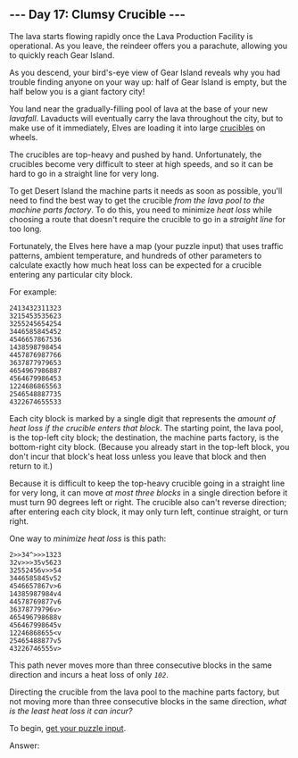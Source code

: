 ## \-\-- Day 17: Clumsy Crucible \-\--

The lava starts flowing rapidly once the Lava Production Facility is
operational. As you leave, the reindeer offers
you a parachute, allowing you to quickly reach Gear Island.

As you descend, your bird\'s-eye view of Gear Island reveals why you had
trouble finding anyone on your way up: half of Gear Island is empty, but
the half below you is a giant factory city!

You land near the gradually-filling pool of lava at the base of your new
*lavafall*. Lavaducts will eventually carry the lava throughout the
city, but to make use of it immediately, Elves are loading it into large
[crucibles](https://en.wikipedia.org/wiki/Crucible) on
wheels.

The crucibles are top-heavy and pushed by hand. Unfortunately, the
crucibles become very difficult to steer at high speeds, and so it can
be hard to go in a straight line for very long.

To get Desert Island the machine parts it needs as soon as possible,
you\'ll need to find the best way to get the crucible *from the lava
pool to the machine parts factory*. To do this, you need to minimize
*heat loss* while choosing a route that doesn\'t require the crucible to
go in a *straight line* for too long.

Fortunately, the Elves here have a map (your puzzle input) that uses
traffic patterns, ambient temperature, and hundreds of other parameters
to calculate exactly how much heat loss can be expected for a crucible
entering any particular city block.

For example:

    2413432311323
    3215453535623
    3255245654254
    3446585845452
    4546657867536
    1438598798454
    4457876987766
    3637877979653
    4654967986887
    4564679986453
    1224686865563
    2546548887735
    4322674655533

Each city block is marked by a single digit that represents the *amount
of heat loss if the crucible enters that block*. The starting point, the
lava pool, is the top-left city block; the destination, the machine
parts factory, is the bottom-right city block. (Because you already
start in the top-left block, you don\'t incur that block\'s heat loss
unless you leave that block and then return to it.)

Because it is difficult to keep the top-heavy crucible going in a
straight line for very long, it can move *at most three blocks* in a
single direction before it must turn 90 degrees left or right. The
crucible also can\'t reverse direction; after entering each city block,
it may only turn left, continue straight, or turn right.

One way to *minimize heat loss* is this path:

    2>>34^>>>1323
    32v>>>35v5623
    32552456v>>54
    3446585845v52
    4546657867v>6
    14385987984v4
    44578769877v6
    36378779796v>
    465496798688v
    456467998645v
    12246868655<v
    25465488877v5
    43226746555v>

This path never moves more than three consecutive blocks in the same
direction and incurs a heat loss of only *`102`*.

Directing the crucible from the lava pool to the machine parts factory,
but not moving more than three consecutive blocks in the same direction,
*what is the least heat loss it can incur?*

To begin, [get your puzzle input](17/input).

Answer:
